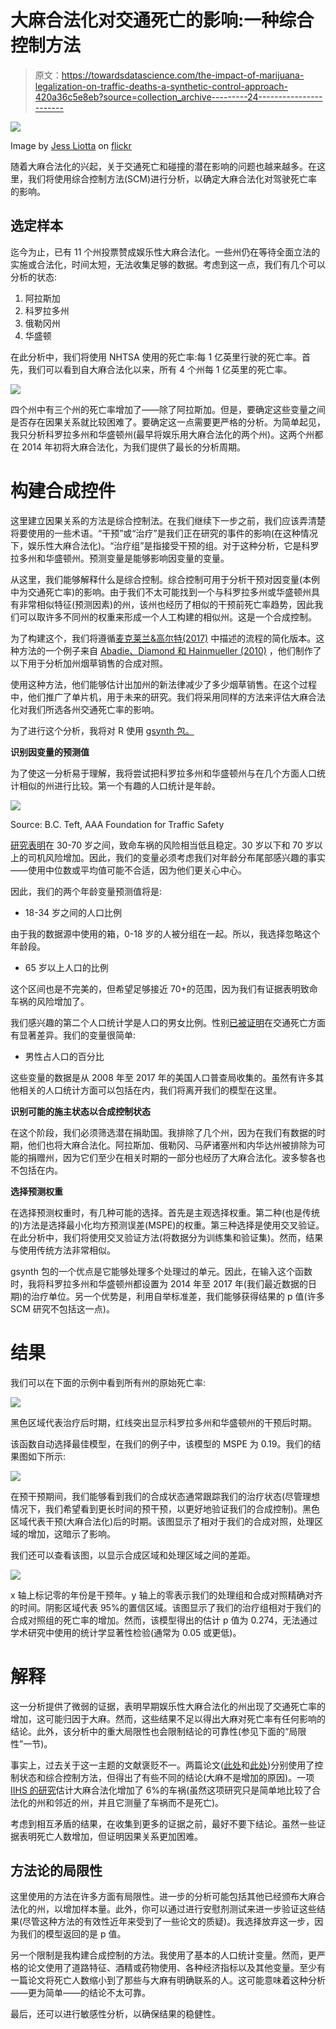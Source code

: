 # 大麻合法化对交通死亡的影响:一种综合控制方法

> 原文：<https://towardsdatascience.com/the-impact-of-marijuana-legalization-on-traffic-deaths-a-synthetic-control-approach-420a36c5e8eb?source=collection_archive---------24----------------------->

![](img/a987480aa6fe618b1c1947848b0e3a19.png)

Image by [Jess Liotta](https://www.flickr.com/photos/veraciousjess/459456664) on [flickr](https://www.flickr.com/photos/veraciousjess/459456664)

随着大麻合法化的兴起，关于交通死亡和碰撞的潜在影响的问题也越来越多。在这里，我们将使用综合控制方法(SCM)进行分析，以确定大麻合法化对驾驶死亡率的影响。

## 选定样本

迄今为止，已有 11 个州投票赞成娱乐性大麻合法化。一些州仍在等待全面立法的实施或合法化，时间太短，无法收集足够的数据。考虑到这一点，我们有几个可以分析的状态:

1.  阿拉斯加
2.  科罗拉多州
3.  俄勒冈州
4.  华盛顿

在此分析中，我们将使用 NHTSA 使用的死亡率:每 1 亿英里行驶的死亡率。首先，我们可以看到自大麻合法化以来，所有 4 个州每 1 亿英里的死亡率。

![](img/4da4a07b1a232696fb73b0691a5b6110.png)

四个州中有三个州的死亡率增加了——除了阿拉斯加。但是，要确定这些变量之间是否存在因果关系就比较困难了。要确定这一点需要更严格的分析。为简单起见，我只分析科罗拉多州和华盛顿州(最早将娱乐用大麻合法化的两个州)。这两个州都在 2014 年初将大麻合法化，为我们提供了最长的分析周期。

# 构建合成控件

这里建立因果关系的方法是综合控制法。在我们继续下一步之前，我们应该弄清楚将要使用的一些术语。“干预”或“治疗”是我们正在研究的事件的影响(在这种情况下，娱乐性大麻合法化)。“治疗组”是指接受干预的组。对于这种分析，它是科罗拉多州和华盛顿州。预测变量是能够影响因变量的变量。

从这里，我们能够解释什么是综合控制。综合控制可用于分析干预对因变量(本例中为交通死亡率)的影响。由于我们不太可能找到一个与科罗拉多州或华盛顿州具有非常相似特征(预测因素)的州，该州也经历了相似的干预前死亡率趋势，因此我们可以取许多不同州的权重来形成一个人工构建的相似州。这是一个合成控制。

为了构建这个，我们将遵循[麦克莱兰&高尔特(2017)](https://www.urban.org/sites/default/files/publication/89246/the_synthetic_control_method_as_a_tool_1.pdf) 中描述的流程的简化版本。这种方法的一个例子来自 [Abadie、Diamond 和 Hainmueller (2010)](https://economics.mit.edu/files/11859) ，他们制作了以下用于分析加州烟草销售的合成对照。

使用这种方法，他们能够估计出加州的新法律减少了多少烟草销售。在这个过程中，他们推广了单片机，用于未来的研究。我们将采用同样的方法来评估大麻合法化对我们所选各州交通死亡率的影响。

为了进行这个分析，我将对 R 使用 [gsynth 包。](https://cran.r-project.org/web/packages/gsynth/gsynth.pdf)

**识别因变量的预测值**

为了使这一分析易于理解，我将尝试把科罗拉多州和华盛顿州与在几个方面人口统计相似的州进行比较。第一个有趣的人口统计是年龄。

![](img/d585ba6472366f72ac7a8d8137683fd5.png)

Source: B.C. Teft, AAA Foundation for Traffic Safety

[研究表明](https://aaafoundation.org/rates-motor-vehicle-crashes-injuries-deaths-relation-driver-age-united-states-2014-2015/)在 30-70 岁之间，致命车祸的风险相当低且稳定。30 岁以下和 70 岁以上的司机风险增加。因此，我们的变量必须考虑我们对年龄分布尾部感兴趣的事实——使用中位数或平均值可能不合适，因为他们更关心中心。

因此，我们的两个年龄变量预测值将是:

*   18-34 岁之间的人口比例

由于我的数据源中使用的箱，0-18 岁的人被分组在一起。所以，我选择忽略这个年龄段。

*   65 岁以上人口的比例

这个区间也是不完美的，但希望足够接近 70+的范围，因为我们有证据表明致命车祸的风险增加了。

我们感兴趣的第二个人口统计学是人口的男女比例。性别[已被证明](https://www.iihs.org/topics/fatality-statistics/detail/gender)在交通死亡方面有显著差异。我们的变量很简单:

*   男性占人口的百分比

这些变量的数据是从 2008 年至 2017 年的美国人口普查局收集的。虽然有许多其他相关的人口统计方面可以包括在内，我们将离开我们的模型在这里。

**识别可能的施主状态以合成控制状态**

在这个阶段，我们必须筛选潜在捐助国。我排除了几个州，因为在我们有数据的时期，他们也将大麻合法化。阿拉斯加、俄勒冈、马萨诸塞州和内华达州被排除为可能的捐赠州，因为它们至少在相关时期的一部分也经历了大麻合法化。波多黎各也不包括在内。

**选择预测权重**

在选择预测权重时，有几种可能的选择。首先是主观选择权重。第二种(也是传统的)方法是选择最小化均方预测误差(MSPE)的权重。第三种选择是使用交叉验证。在此分析中，我们将使用交叉验证方法(将数据分为训练集和验证集)。然而，结果与使用传统方法非常相似。

gsynth 包的一个优点是它能够处理多个处理过的单元。因此，在输入这个函数时，我将科罗拉多州和华盛顿州都设置为 2014 年至 2017 年(我们最近数据的日期)的治疗单位。另一个优势是，利用自举标准差，我们能够获得结果的 p 值(许多 SCM 研究不包括这一点)。

# 结果

我们可以在下面的示例中看到所有州的原始死亡率:

![](img/37a167dc98cf1abb042b12c0a89b1b02.png)

黑色区域代表治疗后时期，红线突出显示科罗拉多州和华盛顿州的干预后时期。

该函数自动选择最佳模型，在我们的例子中，该模型的 MSPE 为 0.19。我们的结果图如下所示:

![](img/a00f95029839e456ea7f4276e860b9ad.png)

在预干预期间，我们能够看到我们的合成状态通常跟踪我们的治疗状态(尽管理想情况下，我们希望看到更长时间的预干预，以更好地验证我们的合成控制)。黑色区域代表干预(大麻合法化)后的时期。该图显示了相对于我们的合成对照，处理区域的增加，这暗示了影响。

我们还可以查看该图，以显示合成区域和处理区域之间的差距。

![](img/c47f0b2bd886f815475821e0069a31b1.png)

x 轴上标记零的年份是干预年。y 轴上的零表示我们的处理组和合成对照精确对齐的时间。阴影区域代表 95%的置信区域。该图显示了我们的治疗组相对于我们的合成对照组的死亡率的增加。然而，该模型得出的估计 p 值为 0.274，无法通过学术研究中使用的统计学显著性检验(通常为 0.05 或更低)。

# 解释

这一分析提供了微弱的证据，表明早期娱乐性大麻合法化的州出现了交通死亡率的增加，这可能归因于大麻。然而，这些结果不足以得出大麻对死亡率有任何影响的结论。此外，该分析中的重大局限性也会限制结论的可靠性(参见下面的“局限性”一节)。

事实上，过去关于这一主题的文献褒贬不一。两篇论文([此处](https://ajph.aphapublications.org/doi/10.2105/AJPH.2017.303848)和[此处](https://faculty.washington.edu/ceweber/HMW_marijuana_traffic.pdf))分别使用了控制状态和综合控制方法，但得出了有些不同的结论(大麻不是增加的原因)。一项 [IIHS 的研究](https://www.consumerreports.org/cro/car-safety/car-crashes-are-up-in-states-with-legal-recreational-marijuana-iihs-hldi)估计大麻合法化增加了 6%的车祸(虽然这项研究只是简单地比较了合法化的州和邻近的州，并且它测量了车祸而不是死亡)。

考虑到相互矛盾的结果，在收集到更多的证据之前，最好不要下结论。虽然一些证据表明死亡人数增加，但证明因果关系更加困难。

## 方法论的局限性

这里使用的方法在许多方面有局限性。进一步的分析可能包括其他已经颁布大麻合法化的州，以增加样本量。此外，你可以通过进行安慰剂测试来进一步验证这些结果(尽管这种方法的有效性近年来受到了一些论文的质疑)。我选择放弃这一步，因为我们的模型返回的是 p 值。

另一个限制是我构建合成控制的方法。我使用了基本的人口统计变量。然而，更严格的论文使用了道路特征、酒精或药物使用、各种经济指标以及其他变量。至少有一篇论文将死亡人数缩小到了那些与大麻有明确联系的人。这可能意味着这种分析——更为简单——的结论不太可靠。

最后，还可以进行敏感性分析，以确保结果的稳健性。